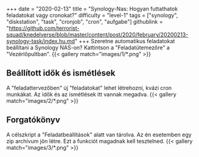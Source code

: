 +++
date = "2020-02-13"
title = "Synology-Nas: Hogyan futtathatok feladatokat vagy cronokat?"
difficulty = "level-1"
tags = ["synology", "diskstation", "task", "cronjob", "cron", "aufgabe"]
githublink = "https://github.com/terrorist-squad/knedelverse/blob/master/content/post/2020/february/20200213-synology-task/index.hu.md"
+++
Szeretne automatikus feladatokat beállítani a Synology NAS-on? Kattintson a "Feladatütemezőre" a "Vezérlőpultban".
{{< gallery match="images/1/*.png" >}}

## Beállított idők és ismétlések
A "feladattervezőben" új "feladatokat" lehet létrehozni, kvázi cron munkákat. Az idők és az ismétlések itt vannak megadva.
{{< gallery match="images/2/*.png" >}}

## Forgatókönyv
A célszkript a "Feladatbeállítások" alatt van tárolva. Az én esetemben egy zip archívum jön létre. Ezt a funkciót magadnak kell tesztelned.
{{< gallery match="images/3/*.png" >}}